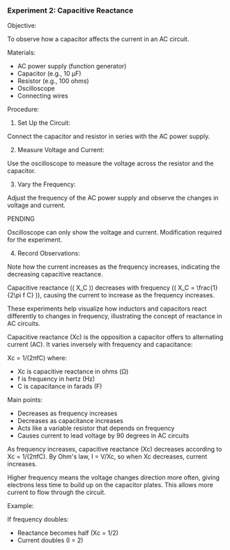 ### Experiment 2: Capacitive Reactance

Objective:

To observe how a capacitor affects the current in an AC circuit.

Materials:

- AC power supply (function generator)
- Capacitor (e.g., 10 µF)
- Resistor (e.g., 100 ohms)
- Oscilloscope
- Connecting wires

Procedure:

1. Set Up the Circuit: 

Connect the capacitor and resistor in series with the AC power supply.

2. Measure Voltage and Current: 

Use the oscilloscope to measure the voltage across the resistor and the capacitor.

3. Vary the Frequency: 

Adjust the frequency of the AC power supply and observe the changes in voltage and current.

PENDING

Oscilloscope can only show the voltage and current. Modification required for the experiment.

4. Record Observations: 

Note how the current increases as the frequency increases, indicating the decreasing capacitive reactance.

Capacitive reactance (\( X_C \)) decreases with frequency (\( X_C = \frac{1}{2\pi f C} \)), causing the current to increase as the frequency increases.

These experiments help visualize how inductors and capacitors react differently to changes in frequency, illustrating the concept of reactance in AC circuits.

Capacitive reactance (Xc) is the opposition a capacitor offers to alternating current (AC). It varies inversely with frequency and capacitance:

Xc = 1/(2πfC)
where:

- Xc is capacitive reactance in ohms (Ω)
- f is frequency in hertz (Hz)
- C is capacitance in farads (F)

Main points:

- Decreases as frequency increases
- Decreases as capacitance increases
- Acts like a variable resistor that depends on frequency
- Causes current to lead voltage by 90 degrees in AC circuits

As frequency increases, capacitive reactance (Xc) decreases according to Xc = 1/(2πfC). By Ohm's law, I = V/Xc, so when Xc decreases, current increases.

Higher frequency means the voltage changes direction more often, giving electrons less time to build up on the capacitor plates. This allows more current to flow through the circuit.

Example: 

If frequency doubles:

- Reactance becomes half (Xc = 1/2)
- Current doubles (I = 2)
